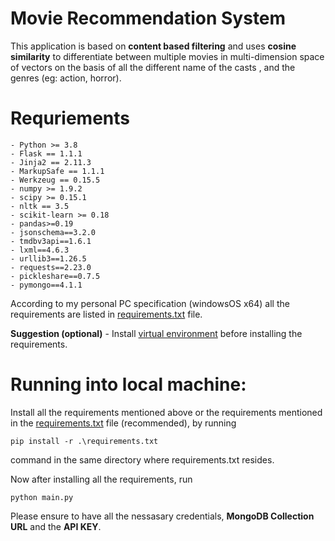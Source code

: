 # Movie Recommendation System
This application is based on **content based filtering** and uses **cosine similarity** to differentiate between multiple movies in multi-dimension space of vectors on the basis of all the different name of the casts , and the genres (eg: action, horror). 


# Requriements
```
- Python >= 3.8 
- Flask == 1.1.1
- Jinja2 == 2.11.3
- MarkupSafe == 1.1.1
- Werkzeug == 0.15.5
- numpy >= 1.9.2
- scipy >= 0.15.1
- nltk == 3.5
- scikit-learn >= 0.18
- pandas>=0.19
- jsonschema==3.2.0
- tmdbv3api==1.6.1
- lxml==4.6.3
- urllib3==1.26.5
- requests==2.23.0
- pickleshare==0.7.5
- pymongo==4.1.1
```

According to my personal PC specification (windowsOS x64) all the requirements are listed in [requirements.txt](https://github.com/helper-uttam/movie-recommendation/blob/master/requirements.txt) file.  

**Suggestion (optional)** - Install [virtual environment](https://www.pythoncentral.io/how-to-install-virtualenv-python/) before installing the requirements.

# Running into local machine:
Install all the requirements mentioned above or the requirements mentioned in the [requirements.txt](https://github.com/helper-uttam/movie-recommendation/blob/master/requirements.txt) file (recommended),
by running 
```
pip install -r .\requirements.txt
```
command in the same directory where requirements.txt resides.

Now after installing all the requirements, run
```
python main.py
```

Please ensure to have all the nessasary credentials, **MongoDB Collection URL** and the **API KEY**.
